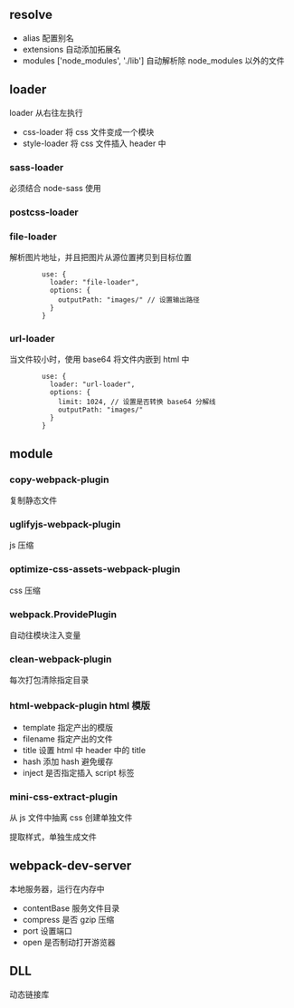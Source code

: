 ## resolve

- alias 配置别名
- extensions 自动添加拓展名
- modules ['node_modules', './lib'] 自动解析除 node_modules 以外的文件

## loader

loader 从右往左执行

- css-loader 将 css 文件变成一个模块
- style-loader 将 css 文件插入 header 中

### sass-loader

必须结合 node-sass 使用

### postcss-loader

### file-loader

解析图片地址，并且把图片从源位置拷贝到目标位置

```
        use: {
          loader: "file-loader",
          options: {
            outputPath: "images/" // 设置输出路径
          }
        }
```

### url-loader

当文件较小时，使用 base64 将文件内嵌到 html 中

```
        use: {
          loader: "url-loader",
          options: {
            limit: 1024, // 设置是否转换 base64 分解线
            outputPath: "images/"
          }
        }
```

## module

### copy-webpack-plugin

复制静态文件

### uglifyjs-webpack-plugin

js 压缩

### optimize-css-assets-webpack-plugin

css 压缩

### webpack.ProvidePlugin

自动往模块注入变量

### clean-webpack-plugin

每次打包清除指定目录

### html-webpack-plugin html 模版

- template 指定产出的模版
- filename 指定产出的文件
- title 设置 html 中 header 中的 title
- hash 添加 hash 避免缓存
- inject 是否指定插入 script 标签

### mini-css-extract-plugin

从 js 文件中抽离 css 创建单独文件

提取样式，单独生成文件

## webpack-dev-server

本地服务器，运行在内存中

- contentBase 服务文件目录
- compress 是否 gzip 压缩
- port 设置端口
- open 是否制动打开游览器

## DLL

动态链接库
